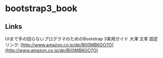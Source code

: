 # bootstrap3_book

## Links

UIまで手の回らないプログラマのためのBootstrap 3実用ガイド 
大澤 文孝 
固定リンク: [http://www.amazon.co.jp/dp/B00MB6GO7O](http://www.amazon.co.jp/dp/B00MB6GO7O)
